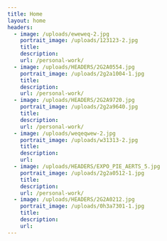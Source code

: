 ```yaml
---
title: Home
layout: home
headers:
  - image: /uploads/eweweq-2.jpg
    portrait_image: /uploads/123123-2.jpg
    title:
    description:
    url: /personal-work/
  - image: /uploads/HEADERS/2G2A0554.jpg
    portrait_image: /uploads/2g2a1004-1.jpg
    title:
    description:
    url: /personal-work/
  - image: /uploads/HEADERS/2G2A9720.jpg
    portrait_image: /uploads/2g2a9640.jpg
    title:
    description:
    url: /personal-work/
  - image: /uploads/weqeqwew-2.jpg
    portrait_image: /uploads/w31313-2.jpg
    title:
    description:
    url:
  - image: /uploads/HEADERS/EXPO_PIE_AERTS_5.jpg
    portrait_image: /uploads/2g2a0512-1.jpg
    title:
    description:
    url: /personal-work/
  - image: /uploads/HEADERS/2G2A0212.jpg
    portrait_image: /uploads/0h3a7301-1.jpg
    title:
    description:
    url:
---
```


